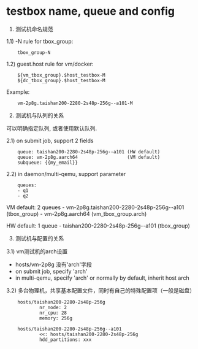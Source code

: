 # testbox name, queue and config

1) 测试机命名规范

1.1) -N rule for tbox_group:

        tbox_group-N

1.2) guest.host rule for vm/docker:

        ${vm_tbox_group}.$host_testbox-M
        ${dc_tbox_group}.$host_testbox-M

Example:

        vm-2p8g.taishan200-2280-2s48p-256g--a101-M

2) 测试机与队列的关系

可以明确指定队列, 或者使用默认队列.

2.1) on submit job, support 2 fields

        queue: taishan200-2280-2s48p-256g--a101 (HW default)
        queue: vm-2p8g.aarch64                  (VM default)
        subqueue: {{my_email}}

2.2) in daemon/multi-qemu, support parameter

        queues:
        - q1
        - q2

VM default: 2 queues
        - vm-2p8g.taishan200-2280-2s48p-256g--a101 (tbox_group)
        - vm-2p8g.aarch64 (vm_tbox_group.arch)

HW default: 1 queue
        - taishan200-2280-2s48p-256g--a101 (tbox_group)

3) 测试机与配置的关系

3.1) vm测试机的arch设置

- hosts/vm-2p8g 没有'arch'字段
- on submit job, specify 'arch'
- in multi-qemu, specify 'arch' or normally by default, inherit host arch

3.2) 多台物理机，共享基本配置文件，同时有自己的特殊配置项（一般是磁盘）

        hosts/taishan200-2280-2s48p-256g
                nr_node: 2
                nr_cpu: 28
                memory: 256g

        hosts/taishan200-2280-2s48p-256g--a101
                <<: hosts/taishan200-2280-2s48p-256g
                hdd_partitions: xxx
